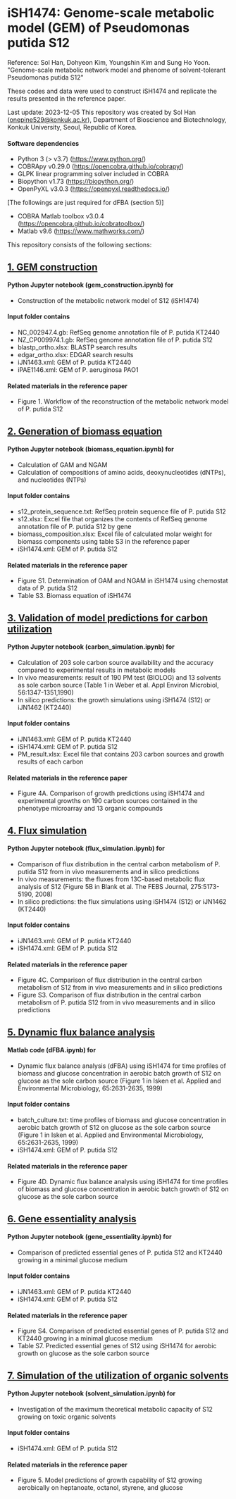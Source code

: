 # iSH1474: Genome-scale metabolic model (GEM) of Pseudomonas putida S12
Reference: Sol Han, Dohyeon Kim, Youngshin Kim and Sung Ho Yoon. "Genome-scale metabolic network model and phenome of solvent-tolerant Pseudomonas putida S12"

These codes and data were used to construct iSH1474 and replicate the results presented in the reference paper.

Last update: 2023-12-05
This repository was created by Sol Han (onepine529@konkuk.ac.kr), Department of Bioscience and Biotechnology, Konkuk University, Seoul, Republic of Korea.

#### Software dependencies
* Python 3 (> v3.7) (https://www.python.org/)
* COBRApy v0.29.0 (https://opencobra.github.io/cobrapy/)
* GLPK linear programming solver included in COBRA
* Biopython v1.73 (https://biopython.org/)
* OpenPyXL v3.0.3 (https://openpyxl.readthedocs.io/)

[The followings are just required for dFBA (section 5)]
* COBRA Matlab toolbox v3.0.4 (https://opencobra.github.io/cobratoolbox/)
* Matlab v9.6 (https://www.mathworks.com/)

This repository consists of the following sections:

## [1. GEM construction](1_GEM_construction)

#### Python Jupyter notebook (gem_construction.ipynb) for
* Construction of the metabolic network model of S12 (iSH1474)

#### Input folder contains
* NC_002947.4.gb: RefSeq genome annotation file of P. putida KT2440
* NZ_CP009974.1.gb: RefSeq genome annotation file of P. putida S12
* blastp_ortho.xlsx: BLASTP search results
* edgar_ortho.xlsx: EDGAR search results
* iJN1463.xml: GEM of P. putida KT2440
* iPAE1146.xml: GEM of P. aeruginosa PAO1

#### Related materials in the reference paper 
* Figure 1. Workflow of the reconstruction of the metabolic network model of P. putida S12

## [2. Generation of biomass equation](2_Biomass_equation)

#### Python Jupyter notebook (biomass_equation.ipynb) for
* Calculation of GAM and NGAM
* Calculation of compositions of amino acids, deoxynucleotides (dNTPs), and nucleotides (NTPs) 

#### Input folder contains
* s12_protein_sequence.txt: RefSeq protein sequence file of P. putida S12
* s12.xlsx: Excel file that organizes the contents of RefSeq genome annotation file of P. putida S12 by gene
* biomass_composition.xlsx: Excel file of calculated molar weight for biomass components using table S3 in the reference paper
* iSH1474.xml: GEM of P. putida S12

#### Related materials in the reference paper
* Figure S1. Determination of GAM and NGAM in iSH1474 using chemostat data of P. putida S12
* Table S3. Biomass equation of iSH1474

## [3. Validation of model predictions for carbon utilization](3_Carbon_simulation)

#### Python Jupyter notebook (carbon_simulation.ipynb) for 
* Calculation of 203 sole carbon source availability and the accuracy compared to experimental results in metabolic models
* In vivo measurements: result of 190 PM test (BIOLOG) and 13 solvents as sole carbon source (Table 1 in Weber et al. Appl Environ Microbiol, 56:1347-1351,1990)
* In silico predictions: the growth simulations using iSH1474 (S12) or iJN1462 (KT2440)

#### Input folder contains
* iJN1463.xml: GEM of P. putida KT2440
* iSH1474.xml: GEM of P. putida S12
* PM_result.xlsx: Excel file that contains 203 carbon sources and growth results of each carbon

#### Related materials in the reference paper
* Figure 4A. Comparison of growth predictions using iSH1474 and experimental growths on 190 carbon sources contained in the phenotype microarray and 13 organic compounds

## [4. Flux simulation](4_Flux_simulation)

#### Python Jupyter notebook (flux_simulation.ipynb) for
* Comparison of flux distribution in the central carbon metabolism of P. putida S12 from in vivo measurements and in silico predictions
* In vivo measurements: the fluxes from 13C-based metabolic flux analysis of S12 (Figure 5B in Blank et al. The FEBS Journal, 275:5173-5190, 2008)
* In silico predictions: the flux simulations using iSH1474 (S12) or iJN1462 (KT2440)

#### Input folder contains
* iJN1463.xml: GEM of P. putida KT2440
* iSH1474.xml: GEM of P. putida S12

#### Related materials in the reference paper
* Figure 4C. Comparison of flux distribution in the central carbon metabolism of S12 from in vivo measurements and in silico predictions
* Figure S3.  Comparison of flux distribution in the central carbon metabolism of P. putida S12 from in vivo measurements and in silico predictions

## [5. Dynamic flux balance analysis](5_dFBA)

#### Matlab code (dFBA.ipynb) for 
* Dynamic flux balance analysis (dFBA) using iSH1474 for time profiles of biomass and glucose concentration in aerobic batch growth of S12 on glucose as the sole carbon source (Figure 1 in Isken et al. Applied and Environmental Microbiology, 65:2631-2635, 1999)

#### Input folder contains
* batch_culture.txt: time profiles of biomass and glucose concentration in aerobic batch growth of S12 on glucose as the sole carbon source (Figure 1 in Isken et al. Applied and Environmental Microbiology, 65:2631-2635, 1999)
* iSH1474.xml: GEM of P. putida S12

#### Related materials in the reference paper
* Figure 4D. Dynamic flux balance analysis using iSH1474 for time profiles of biomass and glucose concentration in aerobic batch growth of S12 on glucose as the sole carbon source

## [6. Gene essentiality analysis](6_Gene_essentiality)

#### Python Jupyter notebook (gene_essentiality.ipynb) for 
* Comparison of predicted essential genes of P. putida S12 and KT2440 growing in a minimal glucose medium

#### Input folder contains
* iJN1463.xml: GEM of P. putida KT2440
* iSH1474.xml: GEM of P. putida S12

#### Related materials in the reference paper
* Figure S4. Comparison of predicted essential genes of P. putida S12 and KT2440 growing in a minimal glucose medium
* Table S7. Predicted essential genes of S12 using iSH1474 for aerobic growth on glucose as the sole carbon source

## [7. Simulation of the utilization of organic solvents](7_Solvent_simulation)

#### Python Jupyter notebook (solvent_simulation.ipynb) for 
* Investigation of the maximum theoretical metabolic capacity of S12 growing on toxic organic solvents

#### Input folder contains
* iSH1474.xml: GEM of P. putida S12

#### Related materials in the reference paper
* Figure 5. Model predictions of growth capability of S12 growing aerobically on heptanoate, octanol, styrene, and glucose
